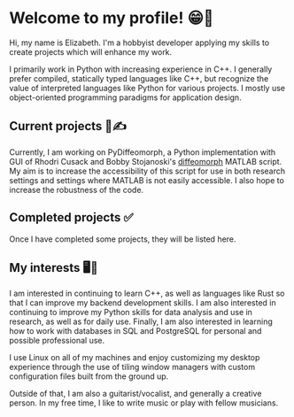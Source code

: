 # Welcome to my profile! 😁👋
Hi, my name is Elizabeth. I'm a hobbyist developer applying my skills to create projects which will enhance my work.

I primarily work in Python with increasing experience in C++. I generally prefer compiled, statically typed languages like C++, but recognize the value of interpreted languages like Python for various projects. I mostly use object-oriented programming paradigms for application design.

## Current projects 📄✍️
Currently, I am working on PyDiffeomorph, a Python implementation with GUI of Rhodri Cusack and Bobby Stojanoski's [diffeomorph](https://github.com/rhodricusack/diffeomorph) MATLAB script. My aim is to increase the accessibility of this script for use in both research settings and settings where MATLAB is not easily accessible. I also hope to increase the robustness of the code.

## Completed projects ✅
Once I have completed some projects, they will be listed here.

## My interests 🖥️🎸
I am interested in continuing to learn C++, as well as languages like Rust so that I can improve my backend development skills. I am also interested in continuing to improve my Python skills for data analysis and use in research, as well as for daily use. Finally, I am also interested in learning how to work with databases in SQL and PostgreSQL for personal and possible professional use.

I use Linux on all of my machines and enjoy customizing my desktop experience through the use of tiling window managers with custom configuration files built from the ground up.

Outside of that, I am also a guitarist/vocalist, and generally a creative person. In my free time, I like to write music or play with fellow musicians.
